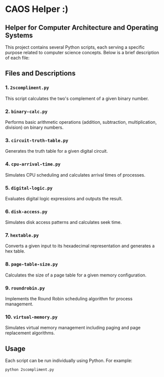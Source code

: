 # CAOS Helper :)
## Helper for Computer Architecture and Operating Systems

This project contains several Python scripts, each serving a specific purpose related to computer science concepts. Below is a brief description of each file:

## Files and Descriptions

### 1. `2scompliment.py`
This script calculates the two's complement of a given binary number.

### 2. `binary-calc.py`
Performs basic arithmetic operations (addition, subtraction, multiplication, division) on binary numbers.

### 3. `circuit-truth-table.py`
Generates the truth table for a given digital circuit.

### 4. `cpu-arrival-time.py`
Simulates CPU scheduling and calculates arrival times of processes.

### 5. `digital-logic.py`
Evaluates digital logic expressions and outputs the result.

### 6. `disk-access.py`
Simulates disk access patterns and calculates seek time.

### 7. `hextable.py`
Converts a given input to its hexadecimal representation and generates a hex table.

### 8. `page-table-size.py`
Calculates the size of a page table for a given memory configuration.

### 9. `roundrobin.py`
Implements the Round Robin scheduling algorithm for process management.

### 10. `virtual-memory.py`
Simulates virtual memory management including paging and page replacement algorithms.

## Usage

Each script can be run individually using Python. For example:
```sh
python 2scompliment.py

